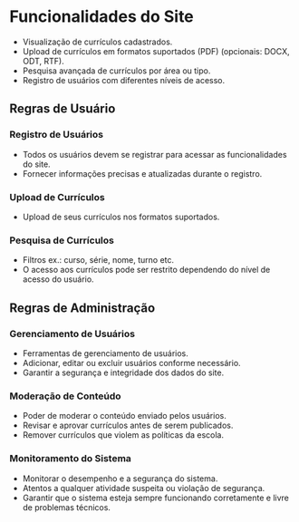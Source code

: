 # Funcionalidades do Site

- Visualização de currículos cadastrados.
- Upload de currículos em formatos suportados (PDF) (opcionais: DOCX, ODT, RTF).
- Pesquisa avançada de currículos por área ou tipo.
- Registro de usuários com diferentes níveis de acesso.

## Regras de Usuário

### Registro de Usuários

- Todos os usuários devem se registrar para acessar as funcionalidades do site.
- Fornecer informações precisas e atualizadas durante o registro.

### Upload de Currículos

- Upload de seus currículos nos formatos suportados.

### Pesquisa de Currículos

- Filtros ex.: curso, série, nome, turno etc.
- O acesso aos currículos pode ser restrito dependendo do nível de acesso do usuário.

## Regras de Administração

### Gerenciamento de Usuários

- Ferramentas de gerenciamento de usuários.
- Adicionar, editar ou excluir usuários conforme necessário.
- Garantir a segurança e integridade dos dados do site.

### Moderação de Conteúdo

- Poder de moderar o conteúdo enviado pelos usuários.
- Revisar e aprovar currículos antes de serem publicados.
- Remover currículos que violem as políticas da escola.

### Monitoramento do Sistema

- Monitorar o desempenho e a segurança do sistema.
- Atentos a qualquer atividade suspeita ou violação de segurança.
- Garantir que o sistema esteja sempre funcionando corretamente e livre de problemas técnicos.
